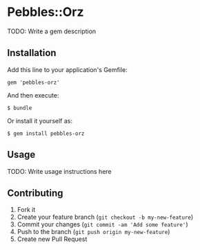 # Pebbles::Orz

TODO: Write a gem description

## Installation

Add this line to your application's Gemfile:

    gem 'pebbles-orz'

And then execute:

    $ bundle

Or install it yourself as:

    $ gem install pebbles-orz

## Usage

TODO: Write usage instructions here

## Contributing

1. Fork it
2. Create your feature branch (`git checkout -b my-new-feature`)
3. Commit your changes (`git commit -am 'Add some feature'`)
4. Push to the branch (`git push origin my-new-feature`)
5. Create new Pull Request
